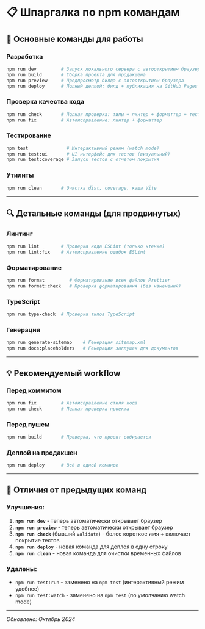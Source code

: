 # 📋 Шпаргалка по npm командам

## 🚀 Основные команды для работы

### Разработка
```bash
npm run dev         # Запуск локального сервера с автооткрытием браузера
npm run build       # Сборка проекта для продакшена
npm run preview     # Предпросмотр билда с автооткрытием браузера
npm run deploy      # Полный деплой: билд + публикация на GitHub Pages
```

### Проверка качества кода
```bash
npm run check       # Полная проверка: типы + линтер + форматтер + тесты
npm run fix         # Автоисправление: линтер + форматтер
```

### Тестирование
```bash
npm test              # Интерактивный режим (watch mode)
npm run test:ui       # UI интерфейс для тестов (визуальный)
npm run test:coverage # Запуск тестов с отчетом покрытия
```

### Утилиты
```bash
npm run clean       # Очистка dist, coverage, кэша Vite
```

---

## 🔍 Детальные команды (для продвинутых)

### Линтинг
```bash
npm run lint        # Проверка кода ESLint (только чтение)
npm run lint:fix    # Автоисправление ошибок ESLint
```

### Форматирование
```bash
npm run format         # Форматирование всех файлов Prettier
npm run format:check   # Проверка форматирования (без изменений)
```

### TypeScript
```bash
npm run type-check  # Проверка типов TypeScript
```

### Генерация
```bash
npm run generate-sitemap    # Генерация sitemap.xml
npm run docs:placeholders   # Генерация заглушек для документов
```

---

## 💡 Рекомендуемый workflow

### Перед коммитом
```bash
npm run fix         # Автоисправление стиля кода
npm run check       # Полная проверка проекта
```

### Перед пушем
```bash
npm run build       # Проверка, что проект собирается
```

### Деплой на продакшен
```bash
npm run deploy      # Всё в одной команде
```

---

## 🎯 Отличия от предыдущих команд

### Улучшения:

1. **`npm run dev`** - теперь автоматически открывает браузер
2. **`npm run preview`** - теперь автоматически открывает браузер
3. **`npm run check`** (бывший `validate`) - более короткое имя + включает покрытие тестов
4. **`npm run deploy`** - новая команда для деплоя в одну строку
5. **`npm run clean`** - новая команда для очистки временных файлов

### Удалены:
- `npm run test:run` - заменено на `npm test` (интерактивный режим удобнее)
- `npm run test:watch` - заменено на `npm test` (по умолчанию watch mode)

---

_Обновлено: Октябрь 2024_

